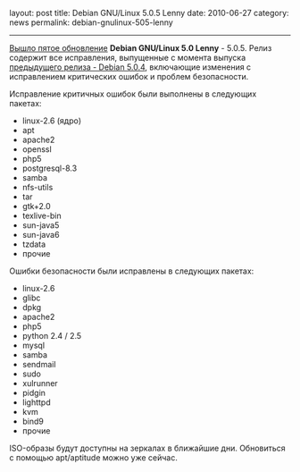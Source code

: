 layout: post
title: Debian GNU/Linux 5.0.5 Lenny
date: 2010-06-27
category: news
permalink: debian-gnulinux-505-lenny

---

[Вышло пятое обновление](http://www.debian.org/News/2010/20100626 "Анонс Debian GNU/Linux 5.0.5 Lenny") **Debian GNU/Linux 5.0 Lenny** - 5.0.5. Релиз содержит все исправления, выпущенные с момента выпуска [предыдущего релиза - Debian 5.0.4](http://debianworld.ru/news/debian-gnulinux-504-lenny/ "Релиз Debian GNU/Linux 5.0.4 Lenny"), включающие изменения с исправлением критических ошибок и проблем безопасности.

<!-- more -->

Исправление критичных ошибок были выполнены в следующих пакетах:

  * linux-2.6 (ядро)
  * apt
  * apache2
  * openssl
  * php5
  * postgresql-8.3
  * samba
  * nfs-utils
  * tar
  * gtk+2.0
  * texlive-bin
  * sun-java5
  * sun-java6
  * tzdata
  * прочие 

Ошибки безопасности были исправлены в следующих пакетах:

  * linux-2.6
  * glibc
  * dpkg
  * apache2
  * php5
  * python 2.4 / 2.5
  * mysql
  * samba
  * sendmail
  * sudo
  * xulrunner
  * pidgin
  * lighttpd
  * kvm
  * bind9
  * прочие 

ISO-образы будут доступны на зеркалах в ближайшие дни. Обновиться с помощью apt/aptitude можно уже сейчас.
